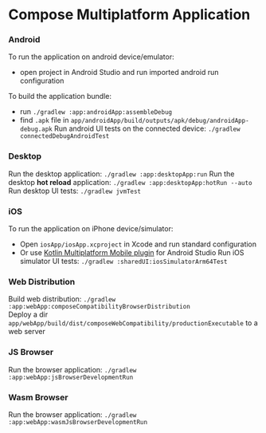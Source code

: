 # Compose Multiplatform Application

### Android
To run the application on android device/emulator:
- open project in Android Studio and run imported android run configuration

To build the application bundle:
- run `./gradlew :app:androidApp:assembleDebug`
- find `.apk` file in `app/androidApp/build/outputs/apk/debug/androidApp-debug.apk`
  Run android UI tests on the connected device: `./gradlew connectedDebugAndroidTest`

### Desktop
Run the desktop application: `./gradlew :app:desktopApp:run`
Run the desktop **hot reload** application: `./gradlew :app:desktopApp:hotRun --auto`
Run desktop UI tests: `./gradlew jvmTest`

### iOS
To run the application on iPhone device/simulator:
- Open `iosApp/iosApp.xcproject` in Xcode and run standard configuration
- Or use [Kotlin Multiplatform Mobile plugin](https://plugins.jetbrains.com/plugin/14936-kotlin-multiplatform-mobile) for Android Studio
  Run iOS simulator UI tests: `./gradlew :sharedUI:iosSimulatorArm64Test`

### Web Distribution
Build web distribution: `./gradlew :app:webApp:composeCompatibilityBrowserDistribution`  
Deploy a dir `app/webApp/build/dist/composeWebCompatibility/productionExecutable` to a web server

### JS Browser
Run the browser application: `./gradlew :app:webApp:jsBrowserDevelopmentRun`

### Wasm Browser
Run the browser application: `./gradlew :app:webApp:wasmJsBrowserDevelopmentRun`  

